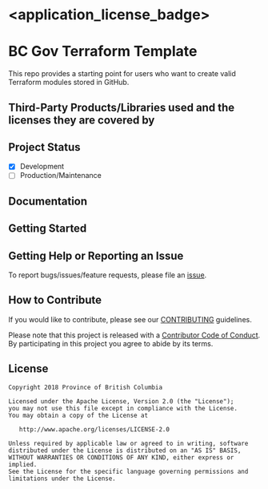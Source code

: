 
# <application_license_badge>
<!--- [![License](https://img.shields.io/badge/License-Apache%202.0-blue.svg)](./LICENSE) --->

# BC Gov Terraform Template

This repo provides a starting point for users who want to create valid Terraform modules stored in GitHub.  

## Third-Party Products/Libraries used and the licenses they are covered by
<!--- product/library and path to the LICENSE --->
<!--- Example: <library_name> - [![GitHub](<shield_icon_link>)](<path_to_library_LICENSE>) --->

## Project Status
- [x] Development
- [ ] Production/Maintenance

## Documentation
<!--- Point to another readme or create a GitHub Pages (https://guides.github.com/features/pages/) --->

## Getting Started
<!--- setup env vars, secrets, instructions... --->

## Getting Help or Reporting an Issue
<!--- Example below, modify accordingly --->
To report bugs/issues/feature requests, please file an [issue](../../issues).


## How to Contribute
<!--- Example below, modify accordingly --->
If you would like to contribute, please see our [CONTRIBUTING](./CONTRIBUTING.md) guidelines.

Please note that this project is released with a [Contributor Code of Conduct](./CODE_OF_CONDUCT.md). 
By participating in this project you agree to abide by its terms.


## License
<!--- Example below, modify accordingly --->
    Copyright 2018 Province of British Columbia

    Licensed under the Apache License, Version 2.0 (the "License");
    you may not use this file except in compliance with the License.
    You may obtain a copy of the License at

       http://www.apache.org/licenses/LICENSE-2.0

    Unless required by applicable law or agreed to in writing, software
    distributed under the License is distributed on an "AS IS" BASIS,
    WITHOUT WARRANTIES OR CONDITIONS OF ANY KIND, either express or implied.
    See the License for the specific language governing permissions and
    limitations under the License.
